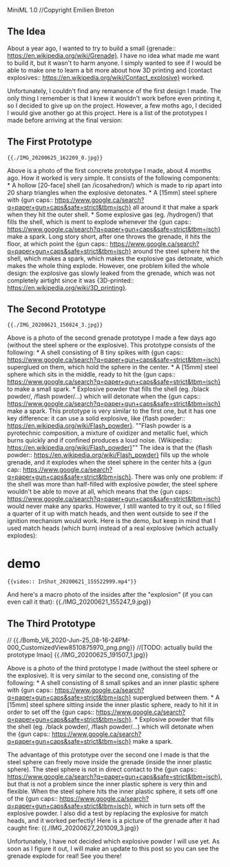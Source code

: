 MiniML 1.0
//Copyright Emilien Breton

The Idea
--------

About a year ago, I wanted to try to build a small {grenade:: https://en.wikipedia.org/wiki/Grenade}. I have no idea what made me want to build it, but it wasn't to harm anyone. I simply wanted to see if I would be able to make one to learn a bit more about how 3D printing and {contact explosives:: https://en.wikipedia.org/wiki/Contact_explosive} worked.

Unfortunately, I couldn't find any remanence of the first design I made. The only thing I remember is that I knew it wouldn't work before even printing it, so I decided to give up on the project. However, a few moths ago, I decided I would give another go at this project. Here is a list of the prototypes I made before arriving at the final version:


The First Prototype
-------------------

	{{./IMG_20200625_162209_0.jpg}}

Above is a photo of the first concrete prototype I made, about 4 months ago. How it worked is very simple. It consists of the following components:
	* A hollow [20-face] shell (an /icosahedron/) which is made to rip apart into 20 sharp triangles when the explosive detonates.
	* A [15mm] steel sphere with {gun caps:: https://www.google.ca/search?q=paper+gun+caps&safe=strict&tbm=isch} all around it that make a spark when they hit the outer shell.
	* Some explosive gas (eg. /hydrogen/) that fills the shell, which is ment to explode whenever the {gun caps:: https://www.google.ca/search?q=paper+gun+caps&safe=strict&tbm=isch} make a spark.
Long story short, after one throws the grenade, it hits the floor, at which point the {gun caps:: https://www.google.ca/search?q=paper+gun+caps&safe=strict&tbm=isch} around the steel sphere hit the shell, which makes a spark, which makes the explosive gas detonate, which makes the whole thing explode. However, one problem killed the whole design: the explosive gas slowly leaked from the grenade, which was not completely airtight since it was {3D-printed:: https://en.wikipedia.org/wiki/3D_printing}.


The Second Prototype
--------------------

	{{./IMG_20200621_150824_3.jpg}}

Above is a photo of the second grenade prototype I made a few days ago (without the steel sphere or the explosive). This prototype consists of the following:
	* A shell consisting of 8 tiny spikes with {gun caps:: https://www.google.ca/search?q=paper+gun+caps&safe=strict&tbm=isch} superglued on them, which hold the sphere in the center.
	* A [15mm] steel sphere which sits in the middle, ready to hit the {gun caps:: https://www.google.ca/search?q=paper+gun+caps&safe=strict&tbm=isch} to make a small spark.
	* Explosive powder that fills the shell (eg. /black powder/, /flash powder/...) which will detonate when the {gun caps:: https://www.google.ca/search?q=paper+gun+caps&safe=strict&tbm=isch} make a spark.
This prototype is very similar to the first one, but it has one key difference: it can use a solid explosive, like {flash powder:: https://en.wikipedia.org/wiki/Flash_powder}.
""Flash powder is a pyrotechnic composition, a mixture of oxidizer and metallic fuel, which burns quickly and if confined produces a loud noise.
{Wikipedia:: https://en.wikipedia.org/wiki/Flash_powder}""
The idea is that the {flash powder:: https://en.wikipedia.org/wiki/Flash_powder} fills up the whole grenade, and it explodes when the steel sphere in the center hits a {gun cap:: https://www.google.ca/search?q=paper+gun+caps&safe=strict&tbm=isch}. There was only one problem: if the shell was more than half-filled with explosive powder, the steel sphere wouldn't be able to move at all, which means that the {gun caps:: https://www.google.ca/search?q=paper+gun+caps&safe=strict&tbm=isch} would never make any sparks. However, I still wanted to try it out, so I filled a quarter of it up with match heads, and then went outside to see if the ignition mechanism would work. Here is the demo, but keep in mind that I used match heads (which burn) instead of a real explosive (which actually explodes):
# demo
	{{video:: InShot_20200621_155522999.mp4"}}
And here's a macro photo of the insides after the "explosion" (if you can even call it that):
	{{./IMG_20200621_155247_9.jpg}}

The Third Prototype
-------------------

//	{{./Bomb_V6_2020-Jun-25_08-16-24PM-000_CustomizedView8510875970_png.png}}
//[TODO: actually build the prototype lmao]
	{{./IMG_20200625_191507_1.jpg}}

Above is a photo of the third prototype I made (without the steel sphere or the explosive). It is very similar to the second one, consisting of the following:
	* A shell consisting of 8 small spikes and an inner plastic sphere with {gun caps:: https://www.google.ca/search?q=paper+gun+caps&safe=strict&tbm=isch} superglued between them.
	* A [15mm] steel sphere sitting inside the inner plastic sphere, ready to hit it in order to set off the {gun caps:: https://www.google.ca/search?q=paper+gun+caps&safe=strict&tbm=isch}.
	* Explosive powder that fills the shell (eg. /black powder/, /flash powder/...) which will detonate when the {gun caps:: https://www.google.ca/search?q=paper+gun+caps&safe=strict&tbm=isch} make a spark.

The advantage of this prototype over the second one I made is that the steel sphere can freely move inside the grenade (inside the inner plastic sphere). The steel sphere is not in direct contact to the {gun caps:: https://www.google.ca/search?q=paper+gun+caps&safe=strict&tbm=isch}, but that is not a problem since the inner plastic sphere is very thin and flexible. When the steel sphere hits the inner plastic sphere, it sets off one of the {gun caps:: https://www.google.ca/search?q=paper+gun+caps&safe=strict&tbm=isch}, which in turn sets off the explosive powder. I also did a test by replacing the explosive for match heads, and it worked perfectly! Here is a picture of the grenade after it had caught fire:
	{{./IMG_20200627_201009_3.jpg}}

Unfortunately, I have not decided which explosive powder I will use yet. As soon as I figure it out, I will make an update to this post so you can see the grenade explode for real! See you there!
